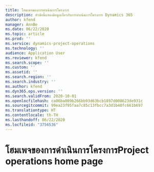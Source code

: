 ```yaml
---
title: โฮมเพจของการดำเนินการโครงการ
description: หัวข้อนี้แสดงข้อมูลเกี่ยวกับการดำเนินการโครงการ Dynamics 365
author: kfend
manager: AnnBe
ms.date: 06/22/2020
ms.topic: article
ms.prod: ''
ms.service: dynamics-project-operations
ms.technology: ''
audience: Application User
ms.reviewer: kfend
ms.search.scope: ''
ms.custom: ''
ms.assetid: ''
ms.search.region: ''
ms.search.industry: ''
ms.author: kfend
ms.dyn365.ops.version: ''
ms.search.validFrom: 2020-10-01
ms.openlocfilehash: ca06ba009b266bb93d63bcb1897d008623de931c
ms.sourcegitcommit: 99ea23f95faa7c85c13fbcc7a3d1b40fc661b697
ms.translationtype: HT
ms.contentlocale: th-TH
ms.lasthandoff: 06/22/2020
ms.locfileid: "3756536"
---
```

# <a name="project-operations-home-page"></a><span data-ttu-id="a4284-103">โฮมเพจของการดำเนินการโครงการ</span><span class="sxs-lookup"><span data-stu-id="a4284-103">Project operations home page</span></span>
